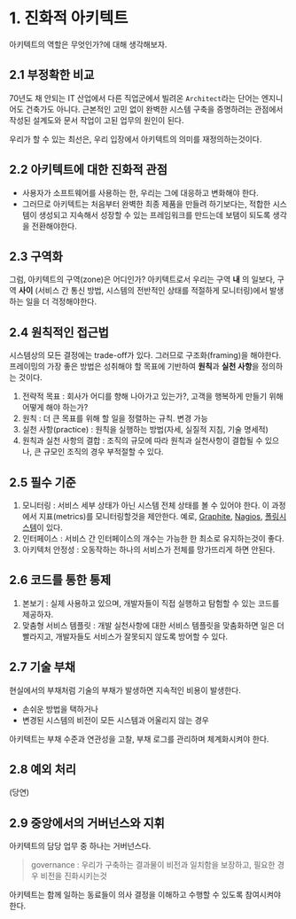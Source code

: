 # 1. 진화적 아키텍트

아키텍트의 역할은 무엇인가?에 대해 생각해보자.

## 2.1 부정확한 비교

70년도 채 안되는 IT 산업에서 다른 직업군에서 빌려온 `Architect`라는 단어는 엔지니어도 건축가도 아니다. 근본적인 고민 없이 완벽한 시스템 구축을 증명하려는 관점에서 작성된 설계도와 문서 작업이 고된 업무의 원인이 된다. 

우리가 할 수 있는 최선은, 우리 입장에서 아키텍트의 의미를 재정의하는것이다.

## 2.2 아키텍트에 대한 진화적 관점

- 사용자가 소프트웨어를 사용하는 한, 우리는 그에 대응하고 변화해야 한다.
- 그러므로 아키텍트는 처음부터 완벽한 최종 제품을 만들려 하기보다는, 적합한 시스템이 생성되고 지속해서 성장할 수 있는 프레임워크를 만드는데 보탬이 되도록 생각을 전환해야한다.


## 2.3 구역화
그럼, 아키텍트의 구역(zone)은 어디인가? 아키텍트로서 우리는 구역 **내** 의 일보다, 구역 **사이** (서비스 간 통신 방법, 시스템의 전반적인 상태를 적절하게 모니터링)에서 발생하는 일을 더 걱정해야한다. 

## 2.4 원칙적인 접근법
시스템상의 모든 결정에는 trade-off가 있다. 그러므로 구조화(framing)을 해야한다. 프레이밍의 가장 좋은 방법은 성취해야 할 목표에 기반하여 **원칙**과 **실천 사항**을 정의하는 것이다.
1. 전략적 목표 : 회사가 어디를 향해 나아가고 있는가?, 고객을 행복하게 만들기 위해 어떻게 해야 하는가?
2. 원칙 : 더 큰 목표를 위해 할 일을 정렬하는 규칙. 변경 가능
3. 실천 사항(practice) : 원칙을 실행하는 방법(자세, 실질적 지침, 기술 명세적)
4. 원칙과 실천 사항의 결합 : 조직의 규모에 따라 원칙과 실천사항이 결합될 수 있으나, 큰 규모인 조직의 경우 부적절할 수 있다.


## 2.5 필수 기준

1. 모니터링 : 서비스 세부 상태가 아닌 시스템 전체 상태를 볼 수 있어야 한다. 이 과정에서 지표(metrics)를 모니터링할것을 제안한다. 예로, [Graphite](https://ko.wikipedia.org/wiki/%EA%B7%B8%EB%9E%98%ED%8C%8C%EC%9D%B4%ED%8A%B8_(%EC%86%8C%ED%94%84%ED%8A%B8%EC%9B%A8%EC%96%B4)), [Nagios](https://server-talk.tistory.com/157), [폴링시스템](https://ko.wikipedia.org/wiki/%ED%8F%B4%EB%A7%81_(%EC%BB%B4%ED%93%A8%ED%84%B0_%EA%B3%BC%ED%95%99))이 있다.
2. 인터페이스 : 서비스 간 인터페이스의 개수는 가능한 한 최소로 유지하는것이 좋다.
3. 아키텍처 안정성 : 오동작하는 하나의 서비스가 전체를 망가뜨리게 하면 안된다.

## 2.6 코드를 통한 통제
1. 본보기 : 실제 사용하고 있으며, 개발자들이 직접 실행하고 탐험할 수 있는 코드를 제공하자.
2. 맞춤형 서비스 템플릿 : 개발 실천사항에 대한 서비스 템플릿을 맞춤화하면 일은 더 빨라지고, 개발자들도 서비스가 잘못되지 않도록 방어할 수 있다.

## 2.7 기술 부채
현실에서의 부채처럼 기술의 부채가 발생하면 지속적인 비용이 발생한다. 
- 손쉬운 방법을 택하거나
- 변경된 시스템의 비전이 모든 시스템과 어울리지 않는 경우 

아키텍트는 부채 수준과 연관성을 고찰, 부채 로그를 관리하며 체계화시켜야 한다.

## 2.8 예외 처리
(당연)

## 2.9 중앙에서의 거버넌스와 지휘

아키텍트의 담당 업무 중 하나는 거버넌스다.

> governance : 우리가 구축하는 결과물이 비전과 일치함을 보장하고, 필요한 경우 비전을 진화시키는것

아키텍트는 함께 일하는 동료들이 의사 결정을 이해하고 수행할 수 있도록 참여시켜야 한다. 
